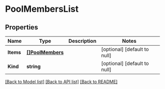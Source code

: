 # PoolMembersList

## Properties
Name | Type | Description | Notes
------------ | ------------- | ------------- | -------------
**Items** | [**[]PoolMembers**](pool_members.md) |  | [optional] [default to null]
**Kind** | **string** |  | [optional] [default to null]

[[Back to Model list]](../README.md#documentation-for-models) [[Back to API list]](../README.md#documentation-for-api-endpoints) [[Back to README]](../README.md)


